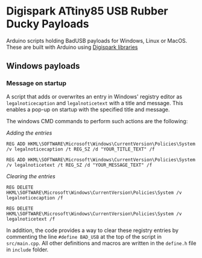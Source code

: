 # Digispark ATtiny85 USB Rubber Ducky Payloads

Arduino scripts holding BadUSB payloads for Windows, Linux or MacOS. These are built with Arduino using [Digispark libraries](https://github.com/digistump/DigistumpArduino)

## Windows payloads

### Message on startup

A script that adds or overwrites an entry in Windows' registry editor as `legalnoticecaption` and `legalnoticetext` with a title and message. This enables a pop-up on startup with the specified title and message.

The windows CMD commands to perform such actions are the following:

*Adding the entries*
```
REG ADD HKML\SOFTWARE\Microsoft\Windows\CurrentVersion\Policies\System /v legalnoticecaption /t REG_SZ /d "YOUR_TITLE_TEXT" /f
```
```
REG ADD HKML\SOFTWARE\Microsoft\Windows\CurrentVersion\Policies\System /v legalnoticetext /t REG_SZ /d "YOUR_MESSAGE_TEXT" /f
```

*Clearing the entries*
```
REG DELETE HKML\SOFTWARE\Microsoft\Windows\CurrentVersion\Policies\System /v legalnoticecaption /f
```
```
REG DELETE HKML\SOFTWARE\Microsoft\Windows\CurrentVersion\Policies\System /v legalnoticetext /f
```
In addition, the code provides a way to clear these registry entries by commenting the line `#define BAD_USB` at the top of the script in `src/main.cpp`.
All other definitions and macros are written in the `define.h` file in `include` folder. 
